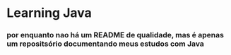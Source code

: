 # Learning Java
### por enquanto nao há um README de qualidade, mas é apenas um repositsório documentando meus estudos com Java